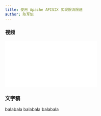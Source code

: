 ```yaml
---
title: 使用 Apache APISIX 实现限流限速
author: 陈军旭
---
```


### 视频

<iframe src="//player.bilibili.com/player.html?aid=674805891&bvid=BV19U4y177Vh&cid=388403877&page=1" frameborder="0" scrolling="no" allowfullscreen="true" style={{width:"100%", maxHeight: "calc(100vw / 5 * 3)", height: "calc(100vh / 5 * 3)"}}></iframe>

### 文字稿

balabala
balabala
balabala
